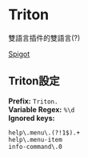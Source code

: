 # Triton

雙語言插件的雙語言(?)

[Spigot](https://www.spigotmc.org/resources/triton-translate-your-server.30331/)

## Triton設定

**Prefix:** `Triton.`  
**Variable Regex:** `%\d`  
**Ignored keys:**

```
help\.menu\.(?!1$).+
help\.menu-item
info-command\.0
```
